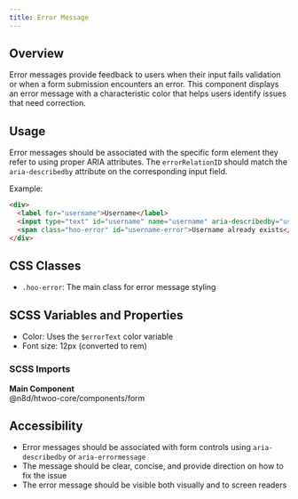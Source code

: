```yaml
---
title: Error Message
---
```


## Overview
Error messages provide feedback to users when their input fails validation or when a form submission encounters an error. This component displays an error message with a characteristic color that helps users identify issues that need correction.

## Usage
Error messages should be associated with the specific form element they refer to using proper ARIA attributes. The `errorRelationID` should match the `aria-describedby` attribute on the corresponding input field.

Example:
```html
<div>
  <label for="username">Username</label>
  <input type="text" id="username" name="username" aria-describedby="username-error" class="hoo-input">
  <span class="hoo-error" id="username-error">Username already exists</span>
</div>
```

## CSS Classes

- `.hoo-error`: The main class for error message styling

## SCSS Variables and Properties

- Color: Uses the `$errorText` color variable
- Font size: 12px (converted to rem)

### SCSS Imports

**Main Component**\
@n8d/htwoo-core/components/form

## Accessibility

- Error messages should be associated with form controls using `aria-describedby` or `aria-errormessage`
- The message should be clear, concise, and provide direction on how to fix the issue
- The error message should be visible both visually and to screen readers

